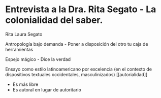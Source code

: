 # Entrevista a la Dra. Rita Segato - La colonialidad del saber.
Rita Laura Segato

Antropología bajo demanda - Poner a disposición del otro tu caja de herramientas

Espejo mágico - Dice la verdad

Ensayo como estilo latinoamericano por excelencia (en el contexto de dispositivos textuales occidentales, masculinizados) [[autorialidad]]

* Es más libre
* Es autoral en lugar de autoritario

